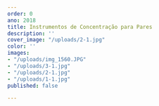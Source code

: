 ```yaml
---
order: 0
ano: 2018
title: Instrumentos de Concentração para Pares
description: ''
cover_image: "/uploads/2-1.jpg"
color: ''
images:
- "/uploads/img_1560.JPG"
- "/uploads/3-1.jpg"
- "/uploads/2-1.jpg"
- "/uploads/1-1.jpg"
published: false

---
```

